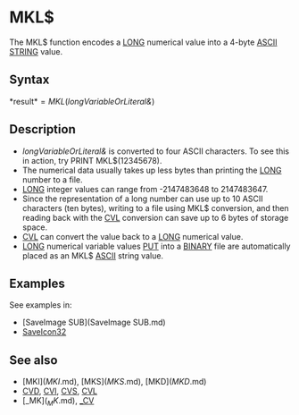 # MKL$

The MKL$ function encodes a [LONG](LONG.md) numerical value into a 4-byte [ASCII](ASCII.md) [STRING](STRING.md) value.

  

## Syntax

*result$* = MKL$(*longVariableOrLiteral&*)
  

## Description

* *longVariableOrLiteral&* is converted to four ASCII characters. To see this in action, try PRINT MKL$(12345678).
* The numerical data usually takes up less bytes than printing the [LONG](LONG.md) number to a file.
* [LONG](LONG.md) integer values can range from -2147483648 to 2147483647.
* Since the representation of a long number can use up to 10 ASCII characters (ten bytes), writing to a file using MKL$ conversion, and then reading back with the [CVL](CVL.md) conversion can save up to 6 bytes of storage space.
* [CVL](CVL.md) can convert the value back to a [LONG](LONG.md) numerical value.
* [LONG](LONG.md) numerical variable values [PUT](PUT.md) into a [BINARY](BINARY.md) file are automatically placed as an MKL$ [ASCII](ASCII.md) string value.

  

## Examples

See examples in:

* [SaveImage SUB](SaveImage SUB.md)
* [SaveIcon32](SaveIcon32.md)

  

## See also

* [MKI$](MKI$.md), [MKS$](MKS$.md), [MKD$](MKD$.md)
* [CVD](CVD.md), [CVI](CVI.md), [CVS](CVS.md), [CVL](CVL.md)
* [_MK$](_MK$.md), [_CV](_CV.md)

  
